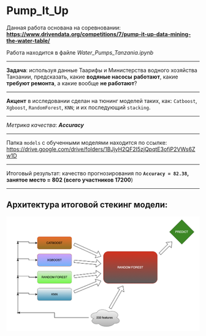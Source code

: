 # Pump_It_Up
    
Данная работа основана на соревновании: **https://www.drivendata.org/competitions/7/pump-it-up-data-mining-the-water-table/**

Работа находится в файле *Water_Pumps_Tanzania.ipynb*

---
    
**Задача**: используя данные Таарифы и Министерства водного хозяйства Танзании, предсказать, какие **водяные насосы** **работают**, какие **требуют ремонта**, а какие вообще **не работают**?
    
---
    
**Акцент** в исследовании сделан на тюнинг моделей таких, как: `Catboost`, `Xgboost`, `RandomForest`, `KNN`; и их последующий `stacking`.  
    
---   

*Метрика качества*: ***Accuracy***

---

Папка `models` с обученными моделями находится по ссылке: https://drive.google.com/drive/folders/1BJjyH2QF2I5zjQpqtE3ofiP2VWs6Zw1D
    
---

Итоговый результат: качество прогнозирования по **`Accuracy = 82.38`, занятое место = 802 (всего участников 17200**)

---

## Архитектура итоговой стекинг модели:

<img src='images/diagramma2.png' />
